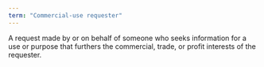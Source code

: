 ```yaml
---
term: "Commercial-use requester"
---
```


A request made by or on behalf of someone who seeks information for a use or purpose that furthers the commercial, trade, or profit interests of the requester.

